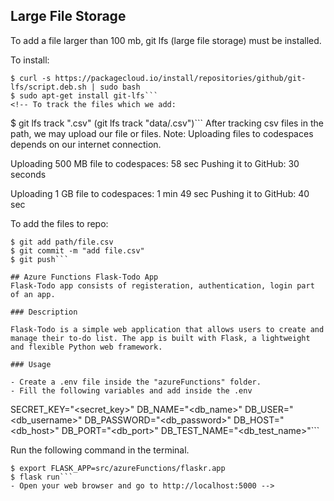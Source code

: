 ## Large File Storage
To add a file larger than 100 mb, git lfs (large file storage) must be installed.

To install:
```
$ curl -s https://packagecloud.io/install/repositories/github/git-lfs/script.deb.sh | sudo bash
$ sudo apt-get install git-lfs```
<!-- To track the files which we add:
```
$ git lfs track ".csv" (git lfs track "data/.csv")```
After tracking csv files in the path, we may upload our file or files.
Note: Uploading files to codespaces depends on our internet connection.

Uploading 500 MB file to codespaces: 58 sec
Pushing it to GitHub: 30 seconds

Uploading 1 GB file to codespaces: 1 min 49 sec
Pushing it to GitHub: 40 sec

To add the files to repo:
```
$ git add path/file.csv
$ git commit -m "add file.csv"
$ git push```

## Azure Functions Flask-Todo App
Flask-Todo app consists of registeration, authentication, login part of an app.

### Description

Flask-Todo is a simple web application that allows users to create and manage their to-do list. The app is built with Flask, a lightweight and flexible Python web framework.

### Usage

- Create a .env file inside the "azureFunctions" folder.
- Fill the following variables and add inside the .env 
```
SECRET_KEY="<secret_key>"
DB_NAME="<db_name>"
DB_USER="<db_username>"
DB_PASSWORD="<db_password>"
DB_HOST="<db_host>"
DB_PORT="<db_port>"
DB_TEST_NAME="<db_test_name>"```

Run the following command in the terminal.
```
$ export FLASK_APP=src/azureFunctions/flaskr.app
$ flask run```
- Open your web browser and go to http://localhost:5000 -->
